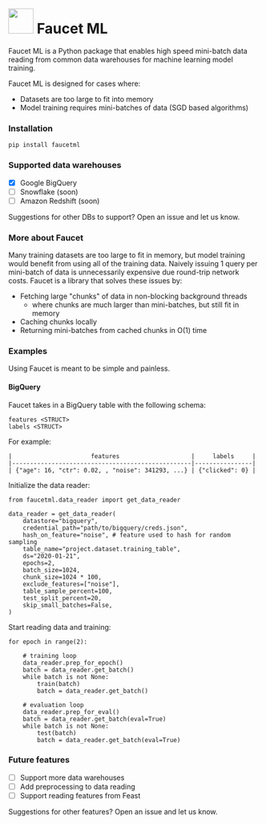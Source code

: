 
# <img src="https://webstockreview.net/images/faucet-clipart-cartoon-3.png" width="50">         Faucet ML

Faucet ML is a Python package that enables high speed mini-batch data reading from common data warehouses for machine learning model training.

Faucet ML is designed for cases where:
* Datasets are too large to fit into memory
* Model training requires mini-batches of data (SGD based algorithms)

### Installation
```
pip install faucetml
```

### Supported data warehouses
- [x] Google BigQuery
- [ ] Snowflake (soon)
- [ ] Amazon Redshift (soon)

Suggestions for other DBs to support? Open an issue and let us know.


### More about Faucet
Many training datasets are too large to fit in memory, but model training would benefit from using all of the training data. Naively issuing 1 query per mini-batch of data is unnecessarily expensive due round-trip network costs. Faucet is a library that solves these issues by:
* Fetching large "chunks" of data in non-blocking background threads
	* where chunks are much larger than mini-batches, but still fit in memory
* Caching  chunks locally
* Returning mini-batches from cached chunks in O(1) time



### Examples

Using Faucet is meant to be simple and painless.

#### BigQuery

Faucet takes in a BigQuery table with the following schema:
```
features <STRUCT>
labels <STRUCT>
```
For example:
```
|                      features                    |     labels     |
|--------------------------------------------------|----------------|
| {"age": 16, "ctr": 0.02, , "noise": 341293, ...} | {"clicked": 0} |
```

Initialize the data reader:
```
from faucetml.data_reader import get_data_reader

data_reader = get_data_reader(
    datastore="bigquery",
    credential_path="path/to/bigquery/creds.json",
    hash_on_feature="noise", # feature used to hash for random sampling
    table_name="project.dataset.training_table",
    ds="2020-01-21",
    epochs=2,
    batch_size=1024,
    chunk_size=1024 * 100,
    exclude_features=["noise"],
    table_sample_percent=100,
    test_split_percent=20,
    skip_small_batches=False,
)
```

Start reading data and training:
```
for epoch in range(2):

    # training loop
    data_reader.prep_for_epoch()
    batch = data_reader.get_batch()
    while batch is not None:
        train(batch)
        batch = data_reader.get_batch()

    # evaluation loop
    data_reader.prep_for_eval()
    batch = data_reader.get_batch(eval=True)
    while batch is not None:
        test(batch)
        batch = data_reader.get_batch(eval=True)
```


### Future features
- [ ] Support more data warehouses
- [ ] Add preprocessing to data reading
- [ ] Support reading features from Feast

Suggestions for other features? Open an issue and let us know.
